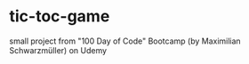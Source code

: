 # tic-toc-game
small project from "100 Day of Code" Bootcamp (by Maximilian Schwarzmüller) on Udemy



